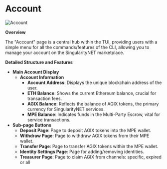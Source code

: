 # Account

![Account](/assets/images/products/AIMarketplace/TUI/Screenshot2024-08-16at6.04.43PM.png)

**Overview**

The "Account" page is a central hub within the TUI, providing users with a simple menu for all the commands/features of the CLI, allowing you to manage your account on the SingularityNET marketplace.&#x20;

**Detailed Structure and Features**

* **Main Account Display**
  * **Account Information**
    * **Account Address**: Displays the unique blockchain address of the user.
    * **ETH Balance**: Shows the current Ethereum balance, crucial for transaction fees.
    * **AGIX Balance**: Reflects the balance of AGIX tokens, the primary currency for SingularityNET services.
    * **MPE Balance**: Indicates funds in the Multi-Party Escrow, vital for service transactions.
* **Sub-page Buttons**
  * **Deposit Page**: Page to deposit AGIX tokens into the MPE wallet.
  * **Withdraw Page**: Page to withdraw AGIX tokens from their MPE wallet.
  * **Transfer Page**: Page to transfer AGIX tokens within the MPE wallet.
  * **Identity Settings Page**: Page for adding/removing identities.
  * **Treasurer Page**: Page to claim AGIX from channels: specific, expired or all
